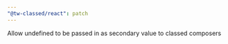 ```yaml
---
"@tw-classed/react": patch
---
```


Allow undefined to be passed in as secondary value to classed composers
